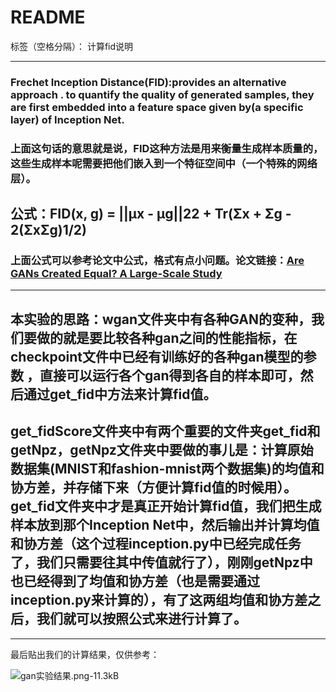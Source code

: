 ﻿# README

标签（空格分隔）： 计算fid说明

---

### Frechet Inception Distance(FID):provides an alternative approach . to quantify the quality of generated samples, they are  first embedded into a feature space given by(a specific layer) of Inception Net.
### 上面这句话的意思就是说，FID这种方法是用来衡量生成样本质量的，这些生成样本呢需要把他们嵌入到一个特征空间中（一个特殊的网络层）。
## 公式：FID(x, g) = ||μx - μg||22 + Tr(Σx + Σg - 2(ΣxΣg)1/2)
### 上面公式可以参考论文中公式，格式有点小问题。论文链接：[Are GANs Created Equal? A Large-Scale Study][1]


----------
## 本实验的思路：wgan文件夹中有各种GAN的变种，我们要做的就是要比较各种gan之间的性能指标，在checkpoint文件中已经有训练好的各种gan模型的参数 ，直接可以运行各个gan得到各自的样本即可，然后通过get_fid中方法来计算fid值。
## get_fidScore文件夹中有两个重要的文件夹get_fid和getNpz，getNpz文件夹中要做的事儿是：计算原始数据集(MNIST和fashion-mnist两个数据集)的均值和协方差，并存储下来（方便计算fid值的时候用）。get_fid文件夹中才是真正开始计算fid值，我们把生成样本放到那个Inception Net中，然后输出并计算均值和协方差（这个过程inception.py中已经完成任务了，我们只需要往其中传值就行了），刚刚getNpz中也已经得到了均值和协方差（也是需要通过inception.py来计算的），有了这两组均值和协方差之后，我们就可以按照公式来进行计算了。


----------
最后贴出我们的计算结果，仅供参考：

![gan实验结果.png-11.3kB][2]


  [1]: https://arxiv.org/abs/1711.10337
  [2]: http://static.zybuluo.com/NumberFairy/zvmkhlyjodhb29fwlxmpfzus/gan%E5%AE%9E%E9%AA%8C%E7%BB%93%E6%9E%9C.png